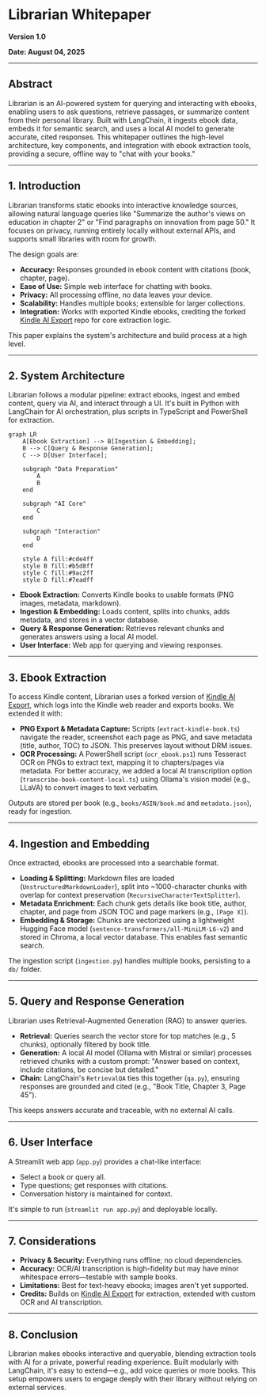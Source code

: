 # Librarian Whitepaper

**Version 1.0**

**Date: August 04, 2025**

---

## Abstract

Librarian is an AI-powered system for querying and interacting with ebooks, enabling users to ask questions, retrieve passages, or summarize content from their personal library. Built with LangChain, it ingests ebook data, embeds it for semantic search, and uses a local AI model to generate accurate, cited responses. This whitepaper outlines the high-level architecture, key components, and integration with ebook extraction tools, providing a secure, offline way to "chat with your books."

---

## 1. Introduction

Librarian transforms static ebooks into interactive knowledge sources, allowing natural language queries like "Summarize the author's views on education in chapter 2" or "Find paragraphs on innovation from page 50." It focuses on privacy, running entirely locally without external APIs, and supports small libraries with room for growth.

The design goals are:

*   **Accuracy:** Responses grounded in ebook content with citations (book, chapter, page).
*   **Ease of Use:** Simple web interface for chatting with books.
*   **Privacy:** All processing offline, no data leaves your device.
*   **Scalability:** Handles multiple books; extensible for larger collections.
*   **Integration:** Works with exported Kindle ebooks, crediting the forked [Kindle AI Export](https://github.com/transitive-bullshit/kindle-ai-export) repo for core extraction logic.

This paper explains the system's architecture and build process at a high level.

---

## 2. System Architecture

Librarian follows a modular pipeline: extract ebooks, ingest and embed content, query via AI, and interact through a UI. It's built in Python with LangChain for AI orchestration, plus scripts in TypeScript and PowerShell for extraction.

```mermaid
graph LR
    A[Ebook Extraction] --> B[Ingestion & Embedding];
    B --> C[Query & Response Generation];
    C --> D[User Interface];

    subgraph "Data Preparation"
        A
        B
    end

    subgraph "AI Core"
        C
    end

    subgraph "Interaction"
        D
    end

    style A fill:#cde4ff
    style B fill:#b5d8ff
    style C fill:#9ac2ff
    style D fill:#7eadff
```

*   **Ebook Extraction:** Converts Kindle books to usable formats (PNG images, metadata, markdown).
*   **Ingestion & Embedding:** Loads content, splits into chunks, adds metadata, and stores in a vector database.
*   **Query & Response Generation:** Retrieves relevant chunks and generates answers using a local AI model.
*   **User Interface:** Web app for querying and viewing responses.

---

## 3. Ebook Extraction

To access Kindle content, Librarian uses a forked version of [Kindle AI Export](https://github.com/transitive-bullshit/kindle-ai-export), which logs into the Kindle web reader and exports books. We extended it with:

*   **PNG Export & Metadata Capture:** Scripts (`extract-kindle-book.ts`) navigate the reader, screenshot each page as PNG, and save metadata (title, author, TOC) to JSON. This preserves layout without DRM issues.
*   **OCR Processing:** A PowerShell script (`ocr_ebook.ps1`) runs Tesseract OCR on PNGs to extract text, mapping it to chapters/pages via metadata. For better accuracy, we added a local AI transcription option (`transcribe-book-content-local.ts`) using Ollama's vision model (e.g., LLaVA) to convert images to text verbatim.

Outputs are stored per book (e.g., `books/ASIN/book.md` and `metadata.json`), ready for ingestion.

---

## 4. Ingestion and Embedding

Once extracted, ebooks are processed into a searchable format.

*   **Loading & Splitting:** Markdown files are loaded (`UnstructuredMarkdownLoader`), split into ~1000-character chunks with overlap for context preservation (`RecursiveCharacterTextSplitter`).
*   **Metadata Enrichment:** Each chunk gets details like book title, author, chapter, and page from JSON TOC and page markers (e.g., `[Page X]`).
*   **Embedding & Storage:** Chunks are vectorized using a lightweight Hugging Face model (`sentence-transformers/all-MiniLM-L6-v2`) and stored in Chroma, a local vector database. This enables fast semantic search.

The ingestion script (`ingestion.py`) handles multiple books, persisting to a `db/` folder.

---

## 5. Query and Response Generation

Librarian uses Retrieval-Augmented Generation (RAG) to answer queries.

*   **Retrieval:** Queries search the vector store for top matches (e.g., 5 chunks), optionally filtered by book title.
*   **Generation:** A local AI model (Ollama with Mistral or similar) processes retrieved chunks with a custom prompt: "Answer based on context, include citations, be concise but detailed."
*   **Chain:** LangChain's `RetrievalQA` ties this together (`qa.py`), ensuring responses are grounded and cited (e.g., "Book Title, Chapter 3, Page 45").

This keeps answers accurate and traceable, with no external AI calls.

---

## 6. User Interface

A Streamlit web app (`app.py`) provides a chat-like interface:

*   Select a book or query all.
*   Type questions; get responses with citations.
*   Conversation history is maintained for context.

It's simple to run (`streamlit run app.py`) and deployable locally.

---

## 7. Considerations

*   **Privacy & Security:** Everything runs offline; no cloud dependencies.
*   **Accuracy:** OCR/AI transcription is high-fidelity but may have minor whitespace errors—testable with sample books.
*   **Limitations:** Best for text-heavy ebooks; images aren't yet supported.
*   **Credits:** Builds on [Kindle AI Export](https://github.com/transitive-bullshit/kindle-ai-export) for extraction, extended with custom OCR and AI transcription.

---

## 8. Conclusion

Librarian makes ebooks interactive and queryable, blending extraction tools with AI for a private, powerful reading experience. Built modularly with LangChain, it's easy to extend—e.g., add voice queries or more books. This setup empowers users to engage deeply with their library without relying on external services.